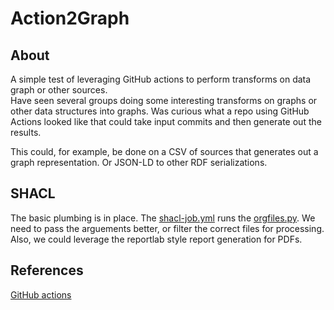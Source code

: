 # Action2Graph

## About

A simple test of leveraging GitHub actions to perform transforms on data graph or other sources.  
Have seen several groups doing some interesting transforms on graphs or other data structures
into graphs.  Was curious what a repo using GitHub Actions looked like that could take input 
commits and then generate out the results.

This could, for example, be done on a CSV of sources that generates out a graph representation.  Or JSON-LD to other RDF serializations.


## SHACL

The basic plumbing is in place.  The [shacl-job.yml](./.github/workflows/schacl-job.yml) runs the [orgfiles.py](scripts/orgfiles.py).  We need to pass the arguements better, or filter the correct 
files for processing.  Also, we could leverage the reportlab style
report generation for PDFs.  

## References

[GitHub actions](https://docs.github.com/en/actions/learn-github-actions/understanding-github-actions)
